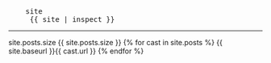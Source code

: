 <pre direction="ltr">
    site
     {{ site | inspect }}
</pre>

_____


site.posts.size {{ site.posts.size }}
{% for cast in site.posts %}
  {{ site.baseurl }}{{ cast.url }}
{% endfor %}

   